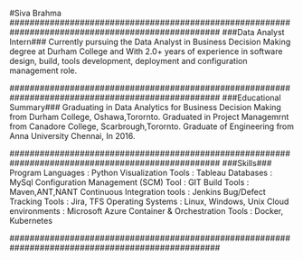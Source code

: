 #Siva Brahma 
##################################################################################################
###Data Analyst Intern###
Currently pursuing the  Data Analyst in Business Decision Making degree at Durham College and With 2.0+ years of experience in software design, build, tools development, deployment and configuration management role. 

##################################################################################################
###Educational Summary###
Graduating in Data Analytics for Business Decision Making from Durham College, Oshawa,Torornto.
Graduated in Project Managemrnt from Canadore College, Scarbrough,Torornto.
Graduate of Engineering from Anna University Chennai, In 2016.

##################################################################################################
###Skills###
Program Languages                       : Python
Visualization Tools                     : Tableau
Databases                               : MySql
Configuration Management (SCM) Tool     : GIT
Build Tools                             : Maven,ANT,NANT
Continuous Integration tools            : Jenkins
Bug/Defect Tracking Tools               : Jira, TFS
Operating Systems                       : Linux, Windows, Unix
Cloud environments                      : Microsoft Azure 
Container &amp; Orchestration Tools     : Docker, Kubernetes

##################################################################################################


